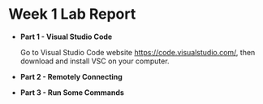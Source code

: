 # Week 1 Lab Report

* **Part 1 - Visual Studio Code**


    Go to Visual Studio Code website https://code.visualstudio.com/, then download and install VSC on your computer.
    
    

* **Part 2 - Remotely Connecting**

* **Part 3 - Run Some Commands**